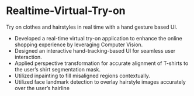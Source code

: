 # Realtime-Virtual-Try-on
Try on clothes and hairstyles in real time with a hand gesture based UI.

- Developed a real-time virtual try-on application to enhance the online shopping experience by leveraging Computer Vision.
- Designed an interactive hand-tracking-based UI for seamless user interaction.
- Applied perspective transformation for accurate alignment of T-shirts to the user’s shirt segmentation mask.
- Utilized inpainting to fill misaligned regions contextually.
- Utilized face landmark detection to overlay hairstyle images accurately over the user’s hairline
